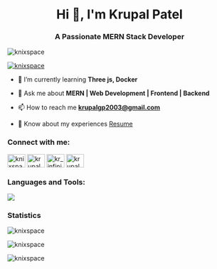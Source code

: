 <h1 align="center">Hi 👋, I'm Krupal Patel</h1>
<h3 align="center">A Passionate MERN Stack Developer</h3>

<p align="left"> <img src="https://komarev.com/ghpvc/?username=knixspace&label=Profile%20views&color=0e75b6&style=flat" alt="knixspace" /> </p>

<p align="left"> <a href="https://twitter.com/knixspace" target="blank"><img src="https://img.shields.io/twitter/follow/knixspace?logo=twitter&style=for-the-badge" alt="knixspace" /></a> </p>

- 🌱 I’m currently learning **Three js, Docker**

- 💬 Ask me about **MERN | Web Development | Frontend | Backend**

- 📫 How to reach me **krupalgp2003@gmail.com**

- 📄 Know about my experiences [Resume](https://docs.google.com/document/d/143ORChNaT2SVu7ViyUtOdtF_xqZK301YUSZe3e6S5Nw/edit?usp=sharing)

<h3 align="left">Connect with me:</h3>
<p align="left">
<a href="https://twitter.com/knixspace" target="blank"><img align="center" src="https://raw.githubusercontent.com/rahuldkjain/github-profile-readme-generator/master/src/images/icons/Social/twitter.svg" alt="knixspace" height="30" width="40" /></a>
<a href="https://linkedin.com/in/krupal patel" target="blank"><img align="center" src="https://raw.githubusercontent.com/rahuldkjain/github-profile-readme-generator/master/src/images/icons/Social/linked-in-alt.svg" alt="krupal patel" height="30" width="40" /></a>
<a href="https://instagram.com/kr_infinix" target="blank"><img align="center" src="https://raw.githubusercontent.com/rahuldkjain/github-profile-readme-generator/master/src/images/icons/Social/instagram.svg" alt="kr_infinix" height="30" width="40" /></a>
<a href="https://www.hackerrank.com/krupalgp2003" target="blank"><img align="center" src="https://raw.githubusercontent.com/rahuldkjain/github-profile-readme-generator/master/src/images/icons/Social/hackerrank.svg" alt="krupalgp2003" height="30" width="40" /></a>
</p>

<h3 align="left">Languages and Tools:</h3>

<a href="https://skillicons.dev" margin-bottom=20px>
  <img src="https://skillicons.dev/icons?i=c,cpp,java,html,css,js,bootstrap,mongodb,express,react,nodejs,redux,redis,jest,vite,postman,md,vscode,git,github,figma,blender,ae,ps,pr,ai" />
</a>

<h3 align="left">Statistics</h3>

<p><img src="https://github-readme-stats.vercel.app/api/top-langs?username=knixspace&show_icons=true&locale=en&layout=compact" alt="knixspace" /></p>

<p><img src="https://github-readme-stats.vercel.app/api?username=knixspace&show_icons=true&locale=en" alt="knixspace" /></p>

<p><img src="https://github-readme-streak-stats.herokuapp.com/?user=knixspace&" alt="knixspace" /></p>
